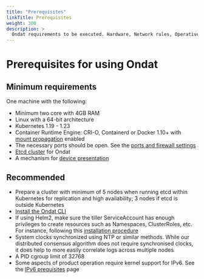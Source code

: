 ```yaml
---
title: "Prerequisites"
linkTitle: Prerequisites
weight: 300
description: >
  Ondat requirements to be executed. Hardware, Network rules, Operative System Distribution, Kernel modules, etc.
---
```


# Prerequisites for using Ondat

## Minimum requirements

One machine with the following:

* Minimum two core with 4GB RAM
* Linux with a 64-bit architecture
* Kubernetes 1.19 - 1.23
* Container Runtime Engine: CRI-O, Containerd or Docker 1.10+ with [mount propagation](/docs/prerequisites/mountpropagation) enabled
* The necessary ports should be open. See the [ports and firewall settings](/docs/prerequisites/firewalls)
* [Etcd cluster](/docs/prerequisites/etcd) for Ondat
* A mechanism for [device presentation](/docs/prerequisites/systemconfiguration)

## Recommended

* Prepare a cluster with minimum of 5 nodes when running etcd within Kubernetes for replication and high availability; 3 nodes if etcd is outside Kubernetes
* [Install the Ondat CLI](/docs/reference/cli/)
* If using Helm2, make sure the tiller ServiceAccount has enough privileges to create resources such as Namespaces, ClusterRoles, etc. For instance, following this [installation procedure](https://v2.helm.sh/docs/using_helm/#role-based-access-control)
* System clocks synchronized using NTP or similar methods. While our distributed consensus algorithm does not require synchronised clocks, it does help to more easily correlate logs across multiple nodes
* A PID cgroup limit of 32768
* Some aspects of product operation require kernel support for IPv6. See the [IPv6 prequisites](/docs/prerequisites/ipv6) page

